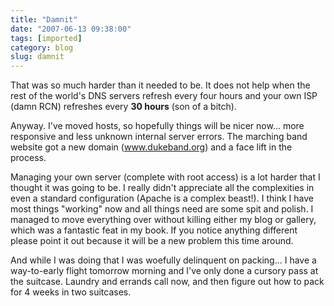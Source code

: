 ```yaml
---
title: "Damnit"
date: "2007-06-13 09:38:00"
tags: [imported]
category: blog
slug: damnit
---
```


That was so much harder than it needed to be. It does not help when the rest of the world's DNS servers refresh every four hours and your own ISP (damn RCN) refreshes every <strong>30 hours</strong> (son of a bitch).

Anyway. I've moved hosts, so hopefully things will be nicer now... more responsive and less unknown internal server errors. The marching band website got a new domain (<a href="https://www.dukeband.org">www.dukeband.org</a>) and a face lift in the process.

Managing your own server (complete with root access) is a lot harder that I thought it was going to be. I really didn't appreciate all the complexities in even a standard configuration (Apache is a complex beast!). I think I have most things "working" now and all things need are some spit and polish. I managed to move everything over without killing either my blog or gallery, which was a fantastic feat in my book. If you notice anything different please point it out because it will be a new problem this time around.

And while I was doing that I was woefully delinquent on packing... I have a way-to-early flight tomorrow morning and I've only done a cursory pass at the suitcase. Laundry and errands call now, and then figure out how to pack for 4 weeks in two suitcases.
